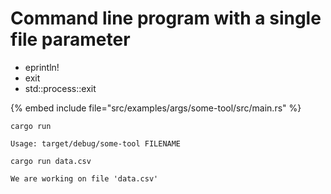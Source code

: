 # Command line program with a single file parameter

* eprintln!
* exit
* std::process::exit

{% embed include file="src/examples/args/some-tool/src/main.rs" %}

```
cargo run

Usage: target/debug/some-tool FILENAME
```

```
cargo run data.csv

We are working on file 'data.csv'
```


